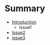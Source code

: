 # Summary

* [Introduction](README.md)
   * Issue1
* [Issue2](issue2/Readme.md)
* [issue3](issue3/Readme.md)

